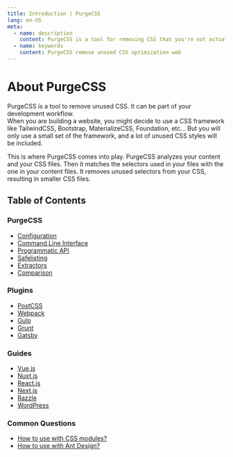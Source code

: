 ```yaml
---
title: Introduction | PurgeCSS
lang: en-US
meta:
  - name: description
    content: PurgeCSS is a tool for removing CSS that you're not actually using in your project. It can be used as part of your development workflow. PurgeCSS comes with a JavaScript API, a CLI, and plugins for popular build tools.
  - name: keywords
    content: PurgeCSS remove unused CSS optimization web
---
```


# About PurgeCSS

PurgeCSS is a tool to remove unused CSS. It can be part of your development workflow.  
When you are building a website, you might decide to use a CSS framework like TailwindCSS, Bootstrap, MaterializeCSS, Foundation, etc... But you will only use a small set of the framework, and a lot of unused CSS styles will be included.

This is where PurgeCSS comes into play. PurgeCSS analyzes your content and your CSS files. Then it matches the selectors used in your files with the one in your content files. It removes unused selectors from your CSS, resulting in smaller CSS files.

## Table of Contents

### PurgeCSS

- [Configuration](configuration.md)
- [Command Line Interface](CLI.md)
- [Programmatic API](api.md)
- [Safelisting](safelisting.md)
- [Extractors](extractors.md)
- [Comparison](comparison.md)

### Plugins

- [PostCSS](plugins/postcss.md)
- [Webpack](plugins/webpack.md)
- [Gulp](plugins/gulp.md)
- [Grunt](plugins/grunt.md)
- [Gatsby](plugins/gatsby.md)

### Guides

- [Vue.js](guides/vue.md)
- [Nuxt.js](guides/nuxt.md)
- [React.js](guides/react.md)
- [Next.js](guides/next.md)
- [Razzle](guides/razzle.md)
- [WordPress](guides/wordpress.md)

### Common Questions

- [How to use with CSS modules?](css_modules.md)
- [How to use with Ant Design?](ant_design.md)
